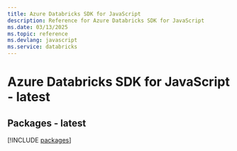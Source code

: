 ```yaml
---
title: Azure Databricks SDK for JavaScript
description: Reference for Azure Databricks SDK for JavaScript
ms.date: 03/13/2025
ms.topic: reference
ms.devlang: javascript
ms.service: databricks
---
```

# Azure Databricks SDK for JavaScript - latest
## Packages - latest
[!INCLUDE [packages](databricks-index.md)]